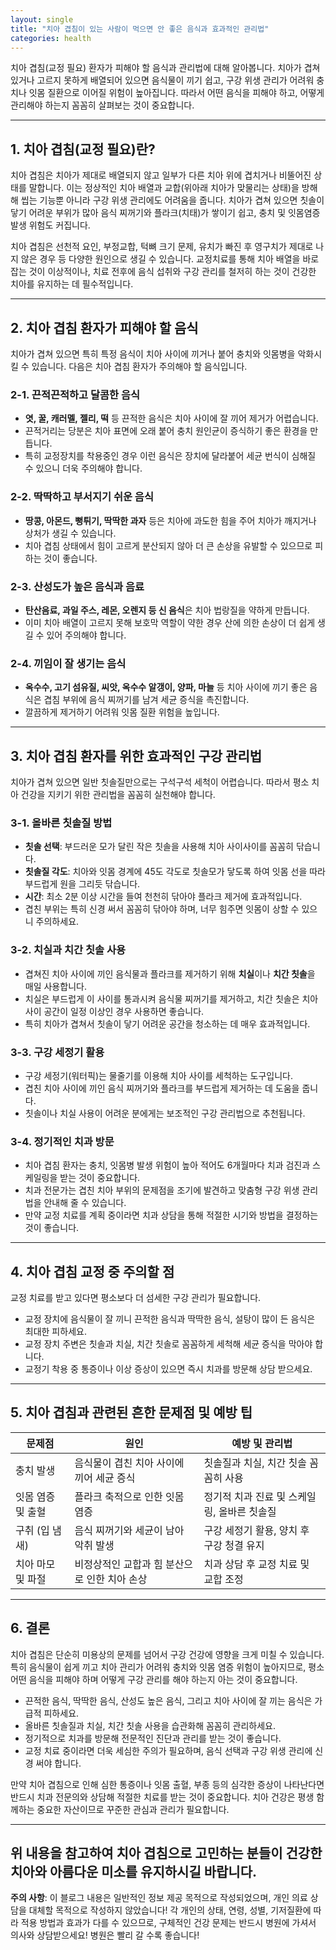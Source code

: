 ```yaml
---
layout: single
title: "치아 겹침이 있는 사람이 먹으면 안 좋은 음식과 효과적인 관리법"
categories: health
---
```

치아 겹침(교정 필요) 환자가 피해야 할 음식과 관리법에 대해 알아봅니다. 치아가 겹쳐 있거나 고르지 못하게 배열되어 있으면 음식물이 끼기 쉽고, 구강 위생 관리가 어려워 충치나 잇몸 질환으로 이어질 위험이 높아집니다. 따라서 어떤 음식을 피해야 하고, 어떻게 관리해야 하는지 꼼꼼히 살펴보는 것이 중요합니다.

---

## 1. 치아 겹침(교정 필요)란?

치아 겹침은 치아가 제대로 배열되지 않고 일부가 다른 치아 위에 겹치거나 비뚤어진 상태를 말합니다. 이는 정상적인 치아 배열과 교합(위아래 치아가 맞물리는 상태)을 방해해 씹는 기능뿐 아니라 구강 위생 관리에도 어려움을 줍니다. 치아가 겹쳐 있으면 칫솔이 닿기 어려운 부위가 많아 음식 찌꺼기와 플라크(치태)가 쌓이기 쉽고, 충치 및 잇몸염증 발생 위험도 커집니다.

치아 겹침은 선천적 요인, 부정교합, 턱뼈 크기 문제, 유치가 빠진 후 영구치가 제대로 나지 않은 경우 등 다양한 원인으로 생길 수 있습니다. 교정치료를 통해 치아 배열을 바로잡는 것이 이상적이나, 치료 전후에 음식 섭취와 구강 관리를 철저히 하는 것이 건강한 치아를 유지하는 데 필수적입니다.

---

## 2. 치아 겹침 환자가 피해야 할 음식

치아가 겹쳐 있으면 특히 특정 음식이 치아 사이에 끼거나 붙어 충치와 잇몸병을 악화시킬 수 있습니다. 다음은 치아 겹침 환자가 주의해야 할 음식입니다.

### 2-1. 끈적끈적하고 달콤한 음식

- **엿, 꿀, 캐러멜, 젤리, 떡** 등 끈적한 음식은 치아 사이에 잘 끼어 제거가 어렵습니다.
- 끈적거리는 당분은 치아 표면에 오래 붙어 충치 원인균이 증식하기 좋은 환경을 만듭니다.
- 특히 교정장치를 착용중인 경우 이런 음식은 장치에 달라붙어 세균 번식이 심해질 수 있으니 더욱 주의해야 합니다.

### 2-2. 딱딱하고 부서지기 쉬운 음식

- **땅콩, 아몬드, 뻥튀기, 딱딱한 과자** 등은 치아에 과도한 힘을 주어 치아가 깨지거나 상처가 생길 수 있습니다.
- 치아 겹침 상태에서 힘이 고르게 분산되지 않아 더 큰 손상을 유발할 수 있으므로 피하는 것이 좋습니다.

### 2-3. 산성도가 높은 음식과 음료

- **탄산음료, 과일 주스, 레몬, 오렌지 등 신 음식**은 치아 법랑질을 약하게 만듭니다.
- 이미 치아 배열이 고르지 못해 보호막 역할이 약한 경우 산에 의한 손상이 더 쉽게 생길 수 있어 주의해야 합니다.

### 2-4. 끼임이 잘 생기는 음식

- **옥수수, 고기 섬유질, 씨앗, 옥수수 알갱이, 양파, 마늘** 등 치아 사이에 끼기 좋은 음식은 겹침 부위에 음식 찌꺼기를 남겨 세균 증식을 촉진합니다.
- 깔끔하게 제거하기 어려워 잇몸 질환 위험을 높입니다.

---

## 3. 치아 겹침 환자를 위한 효과적인 구강 관리법

치아가 겹쳐 있으면 일반 칫솔질만으로는 구석구석 세척이 어렵습니다. 따라서 평소 치아 건강을 지키기 위한 관리법을 꼼꼼히 실천해야 합니다.

### 3-1. 올바른 칫솔질 방법

- **칫솔 선택**: 부드러운 모가 달린 작은 칫솔을 사용해 치아 사이사이를 꼼꼼히 닦습니다.
- **칫솔질 각도**: 치아와 잇몸 경계에 45도 각도로 칫솔모가 닿도록 하여 잇몸 선을 따라 부드럽게 원을 그리듯 닦습니다.
- **시간**: 최소 2분 이상 시간을 들여 천천히 닦아야 플라크 제거에 효과적입니다.
- 겹친 부위는 특히 신경 써서 꼼꼼히 닦아야 하며, 너무 힘주면 잇몸이 상할 수 있으니 주의하세요.

### 3-2. 치실과 치간 칫솔 사용

- 겹쳐진 치아 사이에 끼인 음식물과 플라크를 제거하기 위해 **치실**이나 **치간 칫솔**을 매일 사용합니다.
- 치실은 부드럽게 이 사이를 통과시켜 음식물 찌꺼기를 제거하고, 치간 칫솔은 치아 사이 공간이 일정 이상인 경우 사용하면 좋습니다.
- 특히 치아가 겹쳐서 칫솔이 닿기 어려운 공간을 청소하는 데 매우 효과적입니다.

### 3-3. 구강 세정기 활용

- 구강 세정기(워터픽)는 물줄기를 이용해 치아 사이를 세척하는 도구입니다.
- 겹친 치아 사이에 끼인 음식 찌꺼기와 플라크를 부드럽게 제거하는 데 도움을 줍니다.
- 칫솔이나 치실 사용이 어려운 분에게는 보조적인 구강 관리법으로 추천됩니다.

### 3-4. 정기적인 치과 방문

- 치아 겹침 환자는 충치, 잇몸병 발생 위험이 높아 적어도 6개월마다 치과 검진과 스케일링을 받는 것이 중요합니다.
- 치과 전문가는 겹친 치아 부위의 문제점을 조기에 발견하고 맞춤형 구강 위생 관리법을 안내해 줄 수 있습니다.
- 만약 교정 치료를 계획 중이라면 치과 상담을 통해 적절한 시기와 방법을 결정하는 것이 좋습니다.

---

## 4. 치아 겹침 교정 중 주의할 점

교정 치료를 받고 있다면 평소보다 더 섬세한 구강 관리가 필요합니다.

- 교정 장치에 음식물이 잘 끼니 끈적한 음식과 딱딱한 음식, 설탕이 많이 든 음식은 최대한 피하세요.
- 교정 장치 주변은 칫솔과 치실, 치간 칫솔로 꼼꼼하게 세척해 세균 증식을 막아야 합니다.
- 교정기 착용 중 통증이나 이상 증상이 있으면 즉시 치과를 방문해 상담 받으세요.

---

## 5. 치아 겹침과 관련된 흔한 문제점 및 예방 팁

| 문제점               | 원인                                          | 예방 및 관리법                           |
|--------------------|---------------------------------------------|-------------------------------------|
| 충치 발생           | 음식물이 겹친 치아 사이에 끼어 세균 증식             | 칫솔질과 치실, 치간 칫솔 꼼꼼히 사용          |
| 잇몸 염증 및 출혈      | 플라크 축적으로 인한 잇몸 염증                             | 정기적 치과 진료 및 스케일링, 올바른 칫솔질      |
| 구취 (입 냄새)       | 음식 찌꺼기와 세균이 남아 악취 발생                     | 구강 세정기 활용, 양치 후 구강 청결 유지         |
| 치아 마모 및 파절     | 비정상적인 교합과 힘 분산으로 인한 치아 손상             | 치과 상담 후 교정 치료 및 교합 조정             |

---

## 6. 결론

치아 겹침은 단순히 미용상의 문제를 넘어서 구강 건강에 영향을 크게 미칠 수 있습니다. 특히 음식물이 쉽게 끼고 치아 관리가 어려워 충치와 잇몸 염증 위험이 높아지므로, 평소 어떤 음식을 피해야 하며 어떻게 구강 관리를 해야 하는지 아는 것이 중요합니다.

- 끈적한 음식, 딱딱한 음식, 산성도 높은 음식, 그리고 치아 사이에 잘 끼는 음식은 가급적 피하세요.
- 올바른 칫솔질과 치실, 치간 칫솔 사용을 습관화해 꼼꼼히 관리하세요.
- 정기적으로 치과를 방문해 전문적인 진단과 관리를 받는 것이 좋습니다.
- 교정 치료 중이라면 더욱 세심한 주의가 필요하며, 음식 선택과 구강 위생 관리에 신경 써야 합니다.

만약 치아 겹침으로 인해 심한 통증이나 잇몸 출혈, 부종 등의 심각한 증상이 나타난다면 반드시 치과 전문의와 상담해 적절한 치료를 받는 것이 중요합니다. 치아 건강은 평생 함께하는 중요한 자산이므로 꾸준한 관심과 관리가 필요합니다.

---

위 내용을 참고하여 치아 겹침으로 고민하는 분들이 건강한 치아와 아름다운 미소를 유지하시길 바랍니다.
---

**주의 사항**: 이 블로그 내용은 일반적인 정보 제공 목적으로 작성되었으며, 개인 의료 상담을 대체할 목적으로 작성하지 않았습니다! 각 개인의 상태, 연령, 성별, 기저질환에 따라 적용 방법과 효과가 다를 수 있으므로, 구체적인 건강 문제는 반드시 병원에 가셔서 의사와 상담받으세요! 병원은 빨리 갈 수록 좋습니다!
